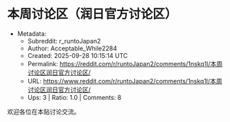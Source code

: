 # 本周讨论区（润日官方讨论区）

- Metadata:
  - Subreddit: r_runtoJapan2
  - Author: Acceptable_While2284
  - Created: 2025-09-28 10:15:14 UTC
  - Permalink: https://reddit.com/r/runtoJapan2/comments/1nskq1l/本周讨论区润日官方讨论区/
  - URL: https://www.reddit.com/r/runtoJapan2/comments/1nskq1l/本周讨论区润日官方讨论区/
  - Ups: 3 | Ratio: 1.0 | Comments: 8


欢迎各位在本贴讨论交流。

